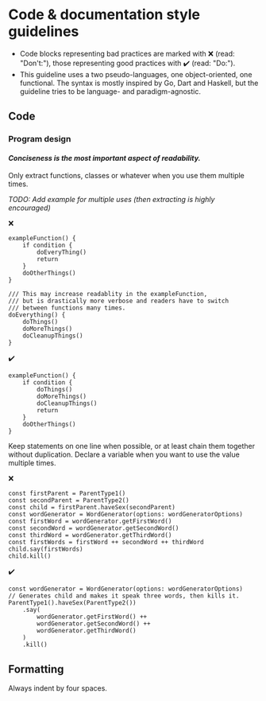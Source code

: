 # Code & documentation style guidelines

- Code blocks representing bad practices are marked with ❌ (read: "Don't:"), those representing good practices with ✔️ (read: "Do:").
- This guideline uses a two pseudo-languages, one object-oriented, one functional. The syntax is mostly inspired by Go, Dart and Haskell, but the guideline tries to be language- and paradigm-agnostic.




## Code



### Program design

#### *Conciseness is the most important aspect of readability.*

Only extract functions, classes or whatever when you use them multiple times.

*TODO: Add example for multiple uses (then extracting is highly encouraged)*

❌

    exampleFunction() {
        if condition {
            doEveryThing()
            return
        }
        doOtherThings()
    }

    /// This may increase readablity in the exampleFunction,
    /// but is drastically more verbose and readers have to switch
    /// between functions many times.
    doEverything() {
        doThings()
        doMoreThings()
        doCleanupThings()
    }


✔️

    exampleFunction() {
        if condition {
            doThings()
            doMoreThings()
            doCleanupThings()
            return
        }
        doOtherThings()
    }


Keep statements on one line when possible, or at least chain them together without duplication. Declare a variable when you want to use the value multiple times.

❌

    const firstParent = ParentType1()
    const secondParent = ParentType2()
    const child = firstParent.haveSex(secondParent)
    const wordGenerator = WordGenerator(options: wordGeneratorOptions)
    const firstWord = wordGenerator.getFirstWord()
    const secondWord = wordGenerator.getSecondWord()
    const thirdWord = wordGenerator.getThirdWord()
    const firstWords = firstWord ++ secondWord ++ thirdWord
    child.say(firstWords)
    child.kill()


✔️

    const wordGenerator = WordGenerator(options: wordGeneratorOptions)
    // Generates child and makes it speak three words, then kills it.
    ParentType1().haveSex(ParentType2())
        .say(
            wordGenerator.getFirstWord() ++
            wordGenerator.getSecondWord() ++
            wordGenerator.getThirdWord()
        )
        .kill()



## Formatting

Always indent by four spaces.